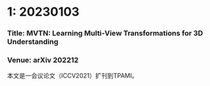 # 1: 20230103
### Title: MVTN: Learning Multi-View Transformations for 3D Understanding
### Venue: arXiv 202212
本文是一会议论文（ICCV2021）扩刊到TPAMI。